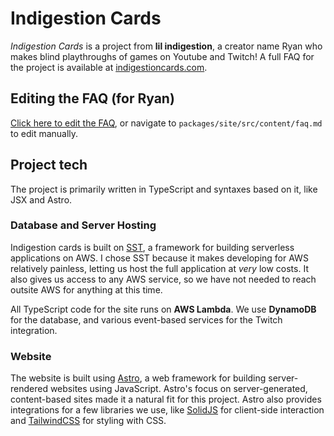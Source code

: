 # Indigestion Cards

_Indigestion Cards_ is a project from **lil indigestion**, a creator name Ryan who makes blind playthroughs of games on Youtube and Twitch! A full FAQ for the project is available at [indigestioncards.com](https://indigestioncards.com).

## Editing the FAQ (for Ryan)

[Click here to edit the FAQ](https://github.com/lukeshafer/twitch-api-project/edit/main/packages/site/src/content/faq.md), or navigate to `packages/site/src/content/faq.md` to edit manually.

## Project tech

The project is primarily written in TypeScript and syntaxes based on it, like JSX and Astro.

### Database and Server Hosting

Indigestion cards is built on [SST](https://sst.dev), a framework for building serverless applications on AWS. I chose SST because it makes developing for AWS relatively painless, letting us host the full application at _very_ low costs. It also gives us access to any AWS service, so we have not needed to reach outsite AWS for anything at this time.

All TypeScript code for the site runs on **AWS Lambda**. We use **DynamoDB** for the database, and various event-based services for the Twitch integration.

### Website

The website is built using [Astro](https://astro.build), a web framework for building server-rendered websites using JavaScript. Astro's focus on server-generated, content-based sites made it a natural fit for this project. Astro also provides integrations for a few libraries we use, like [SolidJS](https://solidjs.com) for client-side interaction and [TailwindCSS](https://tailwindcss.com) for styling with CSS.
